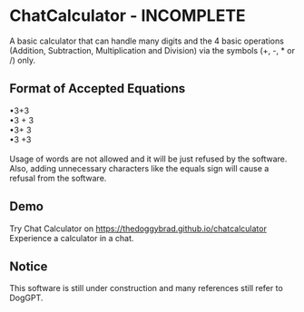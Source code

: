 # ChatCalculator - INCOMPLETE
A basic calculator that can handle many digits and the 4 basic operations (Addition, Subtraction, Multiplication and Division) via the symbols (+, -, * or /) only.

## Format of Accepted Equations
•3+3<br>
•3 + 3<br>
•3+ 3<br>
•3 +3 <br><br>
Usage of words are not allowed and it will be just refused by the software. Also, adding unnecessary characters like the equals sign will cause a refusal from the software.

## Demo
Try Chat Calculator on https://thedoggybrad.github.io/chatcalculator
<br>
Experience a calculator in a chat.

## Notice
This software is still under construction and many references still refer to DogGPT.
